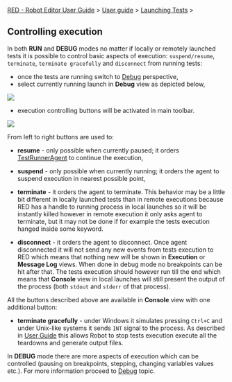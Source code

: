 [RED - Robot Editor User Guide](../../index.md) > [User
guide](../user_guide.md) > [Launching Tests](../launching.md) >

## Controlling execution

In both **RUN** and **DEBUG** modes no matter if locally or remotely launched
tests it is possible to control basic aspects of execution: `suspend/resume`,
`terminate`, `terminate gracefully` and `disconnect` from running tests:

  * once the tests are running switch to [ Debug](javascript:executeCommand\('org.eclipse.ui.perspectives.showPerspective\(org.eclipse.ui.perspectives.showPerspective.perspectiveId=org.eclipse.debug.ui.DebugPerspective\)'\)) perspective, 
  * select currently running launch in **Debug** view as depicted below, 

![](images/ui_launch_selection.png)

  * execution controlling buttons will be activated in main toolbar. 

![](images/ui_control_execution.png)

From left to right buttons are used to:

  * **resume** \- only possible when currently paused; it orders [TestRunnerAgent](red_agent.md) to continue the execution, 

  * **suspend** \- only possible when currently running; it orders the agent to suspend execution in nearest possible point, 

  * **terminate** \- it orders the agent to terminate. This behavior may be a little bit different in locally launched tests than in remote executions because RED has a handle to running process in local launches so it will be instantly killed however in remote execution it only asks agent to terminate, but it may not be done if for example the tests execution hanged inside some keyword. 

  * **disconnect** \- it orders the agent to disconnect. Once agent disconnected it will not send any new events from tests execution to RED which means that nothing new will be shown in **Execution** or **Message Log** views. When done in debug mode no breakpoints can be hit after that. The tests execution should however run till the end which means that **Console** view in local launches will still present the output of the process (both `stdout` and `stderr` of that process). 

All the buttons described above are available in **Console** view with one
additional button:

  * **terminate gracefully** \- under Windows it simulates pressing `Ctrl+C` and under Unix-like systems it sends `INT` signal to the process. As described in [ User Guide](http://robotframework.org/robotframework/latest/RobotFrameworkUserGuide.html#stopping-test-execution-gracefully) this allows Robot to stop tests execution execute all the teardowns and generate output files. 

  

In **DEBUG** mode there are more aspects of execution which can be controlled
(pausing on breakpoints, stepping, changing variables values etc.). For more
information proceed to [Debug](debug.md) topic.

  

